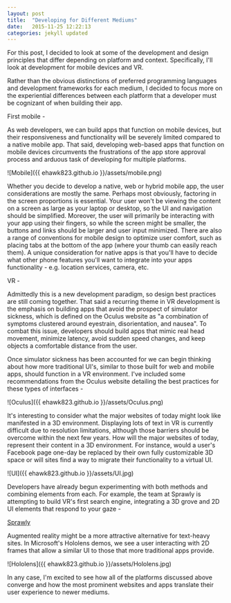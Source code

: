 ```yaml
---
layout: post
title:  "Developing for Different Mediums"
date:   2015-11-25 12:22:13
categories: jekyll updated
---
```


For this post, I decided to look at some of the development and design principles that differ depending on platform and context. Specifically, I'll look at development for mobile devices and VR.

Rather than the obvious distinctions of preferred programming languages and development frameworks for each medium, I decided to focus more on the experiential differences between each platform that a developer must be cognizant of when building their app.

First mobile -

As web developers, we can build apps that function on mobile devices, but their responsiveness and functionality will be severely limited compared to a native mobile app. That said, developing web-based apps that function on mobile devices circumvents the frustrations of the app store approval process and arduous task of developing for multiple platforms.

![Mobile]({{ ehawk823.github.io }}/assets/mobile.png)

Whether you decide to develop a native, web or hybrid mobile app, the user considerations are mostly the same. Perhaps most obviously, factoring in the screen proportions is essential. Your user won't be viewing the content on a screen as large as your laptop or desktop, so the UI and navigation should be simplified. Moreover, the user will primarily be interacting with your app using their fingers, so while the screen might be smaller, the buttons and links should be larger and user input minimized. There are also a range of conventions for mobile design to optimize user comfort, such as placing tabs at the bottom of the app (where your thumb can easily reach them). A unique consideration for native apps is that you'll have to decide what other phone features you'll want to integrate into your apps functionality - e.g. location services, camera, etc.

VR -

Admittedly this is a new development paradigm, so design best practices are still coming together. That said a recurring theme in VR development is the emphasis on building apps that avoid the prospect of simulator sickness, which is defined on the Oculus website as "a combination of symptoms clustered around eyestrain, disorientation, and nausea". To combat this issue, developers should build apps that mimic real head movement, minimize latency, avoid sudden speed changes, and keep objects a comfortable distance from the user.

Once simulator sickness has been accounted for we can begin thinking about how more traditional UI's, similar to those built for web and mobile apps, should function in a VR environment. I've included some recommendations from the Oculus website detailing the best practices for these types of interfaces -

![Oculus]({{ ehawk823.github.io }}/assets/Oculus.png)

It's interesting to consider what the major websites of today might look like manifested in a 3D environment. Displaying lots of text in VR is currently difficult due to resolution limitations, although those barriers should be overcome within the next few years. How will the major websites of today, represent their content in a 3D environment. For instance, would a user's Facebook page one-day be replaced by their own fully customizable 3D space or will sites find a way to migrate their functionality to a virtual UI.

![UI]({{ ehawk823.github.io }}/assets/UI.jpg)

Developers have already begun experimenting with both methods and combining elements from each. For example, the team at Sprawly is attempting to build VR's first search engine, integrating a 3D grove and 2D UI elements that respond to your gaze -

[Sprawly](http://www.sprawly.co/)

Augmented reality might be a more attractive alternative for text-heavy sites. In Microsoft's Hololens demos, we see a user interacting with 2D frames that allow a similar UI to those that more traditional apps provide.

![Hololens]({{ ehawk823.github.io }}/assets/Hololens.jpg)

In any case, I'm excited to see how all of the platforms discussed above converge and how the most prominent websites and apps translate their user experience to newer mediums.
